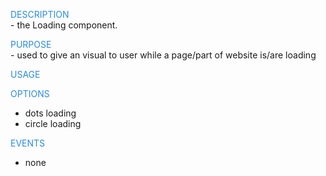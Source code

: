 <div>
<p style="color: #288ce2; text-transform: uppercase; margin-bottom: 0px">Description</p>
- the <span>Loading</span> component.

<p style="color: #288ce2; text-transform: uppercase; margin-bottom: 0px">Purpose</p>
- used to give an visual to user while a page/part of website is/are loading 

<p style="color: #288ce2; text-transform: uppercase; margin-bottom: 0px">Usage</p>

<p style="color: #288ce2; text-transform: uppercase; margin-bottom: 0px">Options</p>
    <ul>
        <li>dots loading</li>
        <li>circle loading</li>
    </ul>

<p style="color: #288ce2; text-transform: uppercase; margin-bottom: 0px">Events</p>
    <ul>
        <li>none</li>
    </ul>
</div>


